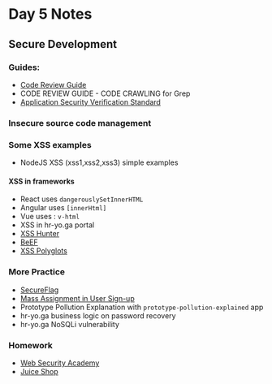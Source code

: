 # Day 5 Notes

## Secure Development

### Guides:

- [Code Review Guide](https://owasp.org/www-pdf-archive/OWASP_Code_Review_Guide_v2.pdf)
- CODE REVIEW GUIDE - CODE CRAWLING for Grep
- [Application Security Verification Standard](https://owasp.org/www-project-application-security-verification-standard/)

### Insecure source code management

### Some XSS examples
- NodeJS XSS (xss1,xss2,xss3) simple examples
#### XSS in frameworks
- React uses `dangerouslySetInnerHTML`
- Angular uses `[innerHtml]`
- Vue uses : `v-html`
- XSS in hr-yo.ga portal
- [XSS Hunter](https://xsshunter.com/app)
- [BeEF](https://beefproject.com)
- [XSS Polyglots](https://gist.github.com/michenriksen/d729cd67736d750b3551876bbedbe626)
### More Practice 
- [SecureFlag](https://secureflag.owasp.org/)
- [Mass Assignment in User Sign-up](https://secureflag.owasp.org/user/index.html#/exercises/details/f1fb9cb4-559f-460e-af9b-7bfbcd092dd8)
- Prototype Pollution Explanation with `prototype-pollution-explained` app
- hr-yo.ga business logic on password recovery
- hr-yo.ga NoSQLi vulnerability

### Homework
- [Web Security Academy](https://portswigger.net/web-security)
- [Juice Shop](https://github.com/juice-shop/juice-shop)
